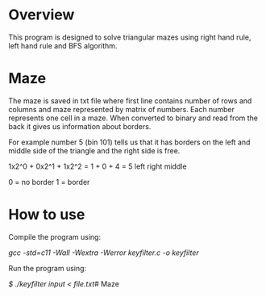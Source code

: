 # Overview
This program is designed to solve triangular mazes using right hand rule, left hand rule and BFS algorithm.

# Maze  
The maze is saved in txt file where first line contains number of rows and columns and maze represented by matrix of numbers.
Each number represents one cell in a maze. When converted to binary and read from the back it gives us information about borders.

For example number 5 (bin 101) tells us that it has borders on the left and middle side of the triangle and the right side is free.

1x2^0 + 0x2^1 + 1x2^2 = 1 + 0 + 4 = 5
left    right   middle

0 = no border
1 = border

# How to use
Compile the program using:

_gcc -std=c11 -Wall -Wextra -Werror keyfilter.c -o keyfilter_

Run the program using:

_$ ./keyfilter input < file.txt_# Maze
